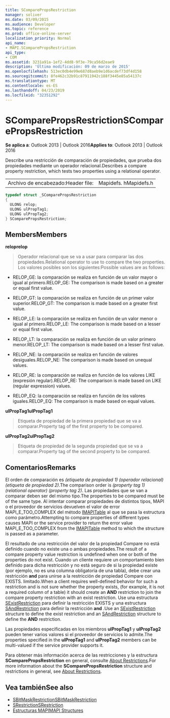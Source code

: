 ```yaml
---
title: SComparePropsRestriction
manager: soliver
ms.date: 03/09/2015
ms.audience: Developer
ms.topic: reference
ms.prod: office-online-server
localization_priority: Normal
api_name:
- MAPI.SComparePropsRestriction
api_type:
- COM
ms.assetid: 3231a91a-1ef2-4dd8-9f3e-79ca56d2eae9
description: 'Última modificación: 09 de marzo de 2015'
ms.openlocfilehash: 513ec0db4e99e687d8aeb9e1d6acdef73df4d158
ms.sourcegitcommit: 8fe462c32b91c87911942c188f3445e85a54137c
ms.translationtype: MT
ms.contentlocale: es-ES
ms.lasthandoff: 04/23/2019
ms.locfileid: "32351292"
---
```

# <a name="scomparepropsrestriction"></a><span data-ttu-id="bc646-103">SComparePropsRestriction</span><span class="sxs-lookup"><span data-stu-id="bc646-103">SComparePropsRestriction</span></span>

<span data-ttu-id="bc646-104">**Se aplica a**: Outlook 2013 | Outlook 2016</span><span class="sxs-lookup"><span data-stu-id="bc646-104">**Applies to**: Outlook 2013 | Outlook 2016</span></span> 
  
<span data-ttu-id="bc646-105">Describe una restricción de comparación de propiedades, que prueba dos propiedades mediante un operador relacional.</span><span class="sxs-lookup"><span data-stu-id="bc646-105">Describes a compare property restriction, which tests two properties using a relational operator.</span></span> 
  
|||
|:-----|:-----|
|<span data-ttu-id="bc646-106">Archivo de encabezado:</span><span class="sxs-lookup"><span data-stu-id="bc646-106">Header file:</span></span>  <br/> |<span data-ttu-id="bc646-107">Mapidefs. h</span><span class="sxs-lookup"><span data-stu-id="bc646-107">Mapidefs.h</span></span>  <br/> |
   
```cpp
typedef struct _SComparePropsRestriction
{
  ULONG relop;
  ULONG ulPropTag1;
  ULONG ulPropTag2;
} SComparePropsRestriction;

```

## <a name="members"></a><span data-ttu-id="bc646-108">Members</span><span class="sxs-lookup"><span data-stu-id="bc646-108">Members</span></span>

<span data-ttu-id="bc646-109">**relop**</span><span class="sxs-lookup"><span data-stu-id="bc646-109">**relop**</span></span>
  
> <span data-ttu-id="bc646-110">Operador relacional que se va a usar para comparar las dos propiedades.</span><span class="sxs-lookup"><span data-stu-id="bc646-110">Relational operator to use to compare the two properties.</span></span> <span data-ttu-id="bc646-111">Los valores posibles son los siguientes:</span><span class="sxs-lookup"><span data-stu-id="bc646-111">Possible values are as follows:</span></span>
    
  - <span data-ttu-id="bc646-112">RELOP_GE: la comparación se realiza en función de un valor mayor o igual al primero.</span><span class="sxs-lookup"><span data-stu-id="bc646-112">RELOP_GE: The comparison is made based on a greater or equal first value.</span></span>
      
  - <span data-ttu-id="bc646-113">RELOP_GT: la comparación se realiza en función de un primer valor superior.</span><span class="sxs-lookup"><span data-stu-id="bc646-113">RELOP_GT: The comparison is made based on a greater first value.</span></span>
      
  - <span data-ttu-id="bc646-114">RELOP_LE: la comparación se realiza en función de un valor menor o igual al primero.</span><span class="sxs-lookup"><span data-stu-id="bc646-114">RELOP_LE: The comparison is made based on a lesser or equal first value.</span></span>
      
  - <span data-ttu-id="bc646-115">RELOP_LT: la comparación se realiza en función de un valor primero menor.</span><span class="sxs-lookup"><span data-stu-id="bc646-115">RELOP_LT: The comparison is made based on a lesser first value.</span></span>
      
  - <span data-ttu-id="bc646-116">RELOP_NE: la comparación se realiza en función de valores desiguales.</span><span class="sxs-lookup"><span data-stu-id="bc646-116">RELOP_NE: The comparison is made based on unequal values.</span></span>
      
  - <span data-ttu-id="bc646-117">RELOP_RE: la comparación se realiza en función de los valores LIKE (expresión regular).</span><span class="sxs-lookup"><span data-stu-id="bc646-117">RELOP_RE: The comparison is made based on LIKE (regular expression) values.</span></span>
      
  - <span data-ttu-id="bc646-118">RELOP_EQ: la comparación se realiza en función de los valores iguales.</span><span class="sxs-lookup"><span data-stu-id="bc646-118">RELOP_EQ: The comparison is made based on equal values.</span></span>
    
<span data-ttu-id="bc646-119">**ulPropTag1**</span><span class="sxs-lookup"><span data-stu-id="bc646-119">**ulPropTag1**</span></span>
  
> <span data-ttu-id="bc646-120">Etiqueta de propiedad de la primera propiedad que se va a comparar.</span><span class="sxs-lookup"><span data-stu-id="bc646-120">Property tag of the first property to be compared.</span></span> 
    
<span data-ttu-id="bc646-121">**ulPropTag2**</span><span class="sxs-lookup"><span data-stu-id="bc646-121">**ulPropTag2**</span></span>
  
> <span data-ttu-id="bc646-122">Etiqueta de propiedad de la segunda propiedad que se va a comparar.</span><span class="sxs-lookup"><span data-stu-id="bc646-122">Property tag of the second property to be compared.</span></span>
    
## <a name="remarks"></a><span data-ttu-id="bc646-123">Comentarios</span><span class="sxs-lookup"><span data-stu-id="bc646-123">Remarks</span></span>

<span data-ttu-id="bc646-124">El orden de comparación es _(etiqueta de propiedad 1) (operador relacional) (etiqueta de propiedad 2)_.</span><span class="sxs-lookup"><span data-stu-id="bc646-124">The comparison order is  _(property tag 1) (relational operator) (property tag 2)_.</span></span> <span data-ttu-id="bc646-125">Las propiedades que se van a comparar deben ser del mismo tipo.</span><span class="sxs-lookup"><span data-stu-id="bc646-125">The properties to be compared must be of the same type.</span></span> <span data-ttu-id="bc646-126">Al intentar comparar propiedades de distintos tipos, MAPI o el proveedor de servicios devuelven el valor de error MAPI_E_TOO_COMPLEX del método [IMAPITable](imapitableiunknown.md) al que se pasa la estructura como parámetro.</span><span class="sxs-lookup"><span data-stu-id="bc646-126">Attempting to compare properties of different types causes MAPI or the service provider to return the error value MAPI_E_TOO_COMPLEX from the [IMAPITable](imapitableiunknown.md) method to which the structure is passed as a parameter.</span></span> 
  
<span data-ttu-id="bc646-127">El resultado de una restricción del valor de la propiedad Compare no está definido cuando no existe una o ambas propiedades.</span><span class="sxs-lookup"><span data-stu-id="bc646-127">The result of a compare property value restriction is undefined when one or both of the properties do not exist.</span></span> <span data-ttu-id="bc646-128">Cuando un cliente requiere un comportamiento bien definido para dicha restricción y no está seguro de si la propiedad existe (por ejemplo, no es una columna obligatoria de una tabla), debe crear una restricción **and** para unirse a la restricción de propiedad Compare con EXISTS. limitado.</span><span class="sxs-lookup"><span data-stu-id="bc646-128">When a client requires well-defined behavior for such a restriction and is not sure whether the property exists, (for example, it is not a required column of a table) it should create an **AND** restriction to join the compare property restriction with an exist restriction.</span></span> <span data-ttu-id="bc646-129">Use una estructura [SExistRestriction](sexistrestriction.md) para definir la restricción EXISTS y una estructura [SAndRestriction](sandrestriction.md) para definir la restricción **and** .</span><span class="sxs-lookup"><span data-stu-id="bc646-129">Use an [SExistRestriction](sexistrestriction.md) structure to define the exist restriction and an [SAndRestriction](sandrestriction.md) structure to define the **AND** restriction.</span></span> 
  
<span data-ttu-id="bc646-130">Las propiedades especificadas en los miembros **ulPropTag1** y **ulPropTag2** pueden tener varios valores si el proveedor de servicios lo admite.</span><span class="sxs-lookup"><span data-stu-id="bc646-130">The properties specified in the **ulPropTag1** and **ulPropTag2** members can be multi-valued if the service provider supports it.</span></span> 
  
<span data-ttu-id="bc646-131">Para obtener más información acerca de las restricciones y la estructura **SComparePropsRestriction** en general, consulte [About Restrictions](about-restrictions.md).</span><span class="sxs-lookup"><span data-stu-id="bc646-131">For more information about the **SComparePropsRestriction** structure and restrictions in general, see [About Restrictions](about-restrictions.md).</span></span>
  
## <a name="see-also"></a><span data-ttu-id="bc646-132">Vea también</span><span class="sxs-lookup"><span data-stu-id="bc646-132">See also</span></span>

- [<span data-ttu-id="bc646-133">SBitMaskRestriction</span><span class="sxs-lookup"><span data-stu-id="bc646-133">SBitMaskRestriction</span></span>](sbitmaskrestriction.md)
- [<span data-ttu-id="bc646-134">SRestriction</span><span class="sxs-lookup"><span data-stu-id="bc646-134">SRestriction</span></span>](srestriction.md)
- [<span data-ttu-id="bc646-135">Estructuras MAPI</span><span class="sxs-lookup"><span data-stu-id="bc646-135">MAPI Structures</span></span>](mapi-structures.md)

